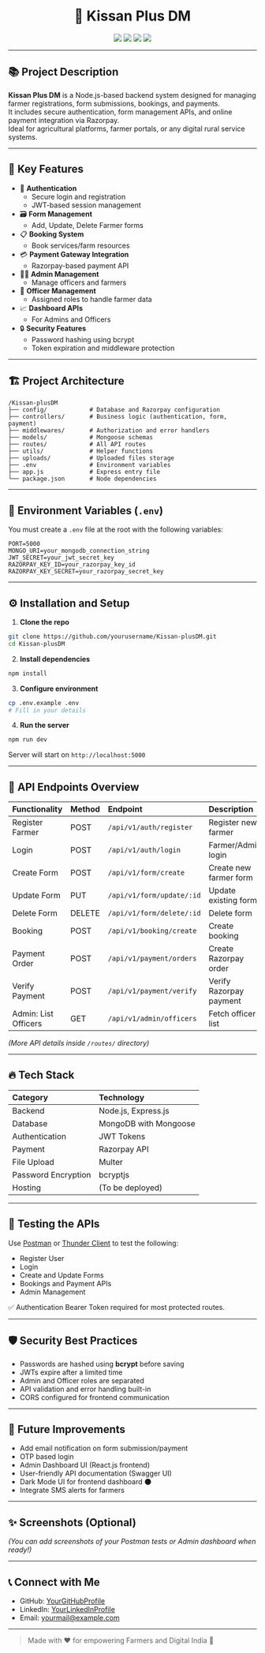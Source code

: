 <h1 align="center">
🌾 Kissan Plus DM
</h1>

<p align="center">
<img src="https://img.shields.io/badge/Status-Active-black?style=for-the-badge" />
<img src="https://img.shields.io/badge/Backend-Node.js-black?style=for-the-badge&logo=node.js" />
<img src="https://img.shields.io/badge/Database-MongoDB-black?style=for-the-badge&logo=mongodb" />
<img src="https://img.shields.io/badge/Payment-Razorpay-black?style=for-the-badge&logo=razorpay" />
</p>

---

## 📚 Project Description

**Kissan Plus DM** is a Node.js-based backend system designed for managing farmer registrations, form submissions, bookings, and payments.  
It includes secure authentication, form management APIs, and online payment integration via Razorpay.  
Ideal for agricultural platforms, farmer portals, or any digital rural service systems.

---

## 🚀 Key Features

- 🌱 **Authentication**  
  - Secure login and registration
  - JWT-based session management
- 🗃️ **Form Management**  
  - Add, Update, Delete Farmer forms
- 📋 **Booking System**  
  - Book services/farm resources
- 💳 **Payment Gateway Integration**  
  - Razorpay-based payment API
- 👨‍💻 **Admin Management**  
  - Manage officers and farmers
- 👮 **Officer Management**  
  - Assigned roles to handle farmer data
- 📈 **Dashboard APIs**  
  - For Admins and Officers
- 🔒 **Security Features**  
  - Password hashing using bcrypt
  - Token expiration and middleware protection

---

## 🏗️ Project Architecture

```
/Kissan-plusDM
├── config/            # Database and Razorpay configuration
├── controllers/       # Business logic (authentication, form, payment)
├── middlewares/       # Authorization and error handlers
├── models/            # Mongoose schemas
├── routes/            # All API routes
├── utils/             # Helper functions
├── uploads/           # Uploaded files storage
├── .env               # Environment variables
├── app.js             # Express entry file
└── package.json       # Node dependencies
```

---

## 🔑 Environment Variables (`.env`)

You must create a `.env` file at the root with the following variables:

```env
PORT=5000
MONGO_URI=your_mongodb_connection_string
JWT_SECRET=your_jwt_secret_key
RAZORPAY_KEY_ID=your_razorpay_key_id
RAZORPAY_KEY_SECRET=your_razorpay_secret_key
```

---

## ⚙️ Installation and Setup

1. **Clone the repo**

```bash
git clone https://github.com/yourusername/Kissan-plusDM.git
cd Kissan-plusDM
```

2. **Install dependencies**

```bash
npm install
```

3. **Configure environment**

```bash
cp .env.example .env
# Fill in your details
```

4. **Run the server**

```bash
npm run dev
```

Server will start on `http://localhost:5000`

---

## 📖 API Endpoints Overview

| Functionality | Method | Endpoint | Description |
|:--------------|:-------|:---------|:------------|
| Register Farmer | POST | `/api/v1/auth/register` | Register new farmer |
| Login | POST | `/api/v1/auth/login` | Farmer/Admin login |
| Create Form | POST | `/api/v1/form/create` | Create new farmer form |
| Update Form | PUT | `/api/v1/form/update/:id` | Update existing form |
| Delete Form | DELETE | `/api/v1/form/delete/:id` | Delete form |
| Booking | POST | `/api/v1/booking/create` | Create booking |
| Payment Order | POST | `/api/v1/payment/orders` | Create Razorpay order |
| Verify Payment | POST | `/api/v1/payment/verify` | Verify Razorpay payment |
| Admin: List Officers | GET | `/api/v1/admin/officers` | Fetch officer list |

_(More API details inside `/routes/` directory)_

---

## 🔥 Tech Stack

| Category | Technology |
|:---------|:------------|
| Backend | Node.js, Express.js |
| Database | MongoDB with Mongoose |
| Authentication | JWT Tokens |
| Payment | Razorpay API |
| File Upload | Multer |
| Password Encryption | bcryptjs |
| Hosting | (To be deployed) |

---

## 🧪 Testing the APIs

Use [Postman](https://www.postman.com/) or [Thunder Client](https://www.thunderclient.com/) to test the following:

- Register User
- Login
- Create and Update Forms
- Bookings and Payment APIs
- Admin Management

✅ Authentication Bearer Token required for most protected routes.

---

## 🛡️ Security Best Practices

- Passwords are hashed using **bcrypt** before saving
- JWTs expire after a limited time
- Admin and Officer roles are separated
- API validation and error handling built-in
- CORS configured for frontend communication

---

## 🚀 Future Improvements

- Add email notification on form submission/payment
- OTP based login
- Admin Dashboard UI (React.js frontend)
- User-friendly API documentation (Swagger UI)
- Dark Mode UI for frontend dashboard 🌑
- Integrate SMS alerts for farmers

---

## ✨ Screenshots (Optional)

_(You can add screenshots of your Postman tests or Admin dashboard when ready!)_

---

## 📞 Connect with Me

- GitHub: [YourGitHubProfile](https://github.com/yourusername)
- LinkedIn: [YourLinkedInProfile](https://linkedin.com/in/yourlinkedin)
- Email: yourmail@example.com

---

> Made with ❤️ for empowering Farmers and Digital India 🚀
